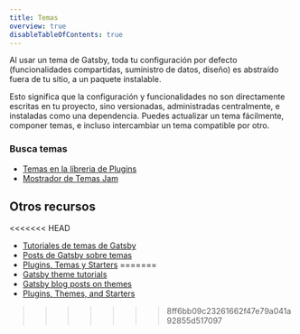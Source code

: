 ```yaml
---
title: Temas
overview: true
disableTableOfContents: true
---
```


Al usar un tema de Gatsby, toda tu configuración por defecto (funcionalidades compartidas, suministro de datos, diseño) es abstraído fuera de tu sitio, a un paquete instalable.

Esto significa que la configuración y funcionalidades no son directamente escritas en tu proyecto, sino versionadas, administradas centralmente, e instaladas como una dependencia. Puedes actualizar un tema fácilmente, componer temas, e incluso intercambiar un tema compatible por otro.

<GuideList slug={props.slug} />

### Busca temas

- [Temas en la líbreria de Plugins](/plugins/?=gatsby-theme)
- [Mostrador de Temas Jam](https://themejam.gatsbyjs.org/showcase)

## Otros recursos

<<<<<<< HEAD
- [Tutoriales de temas de Gatsby](/tutorial/theme-tutorials/)
- [Posts de Gatsby sobre temas](/blog/tags/themes)
- [Plugins, Temas y Starters](/docs/plugins-themes-and-starters/)
=======
- [Gatsby theme tutorials](/tutorial/plugin-and-theme-tutorials/)
- [Gatsby blog posts on themes](/blog/tags/themes)
- [Plugins, Themes, and Starters](/docs/plugins-themes-and-starters/)
>>>>>>> 8ff6bb09c23261662f47e79a041a92855d517097
